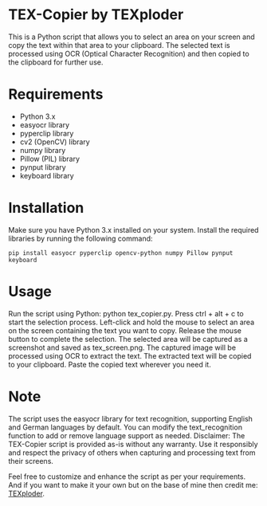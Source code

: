 # TEX-Copier by TEXploder
This is a Python script that allows you to select an area on your screen and copy the text within that area to your clipboard. The selected text is processed using OCR (Optical Character Recognition) and then copied to the clipboard for further use.



# Requirements
- Python 3.x
- easyocr library
- pyperclip library
- cv2 (OpenCV) library
- numpy library
- Pillow (PIL) library
- pynput library
- keyboard library



# Installation
Make sure you have Python 3.x installed on your system.
Install the required libraries by running the following command:

```pip install easyocr pyperclip opencv-python numpy Pillow pynput keyboard```



# Usage
Run the script using Python: python tex_copier.py.
Press ctrl + alt + c to start the selection process.
Left-click and hold the mouse to select an area on the screen containing the text you want to copy.
Release the mouse button to complete the selection.
The selected area will be captured as a screenshot and saved as tex_screen.png.
The captured image will be processed using OCR to extract the text.
The extracted text will be copied to your clipboard.
Paste the copied text wherever you need it.



# Note
The script uses the easyocr library for text recognition, supporting English and German languages by default. You can modify the text_recognition function to add or remove language support as needed.
Disclaimer: The TEX-Copier script is provided as-is without any warranty. Use it responsibly and respect the privacy of others when capturing and processing text from their screens.

Feel free to customize and enhance the script as per your requirements. And if you want to make it your own but on the base of mine then credit me: [TEXploder](https://www.texploder.com).
